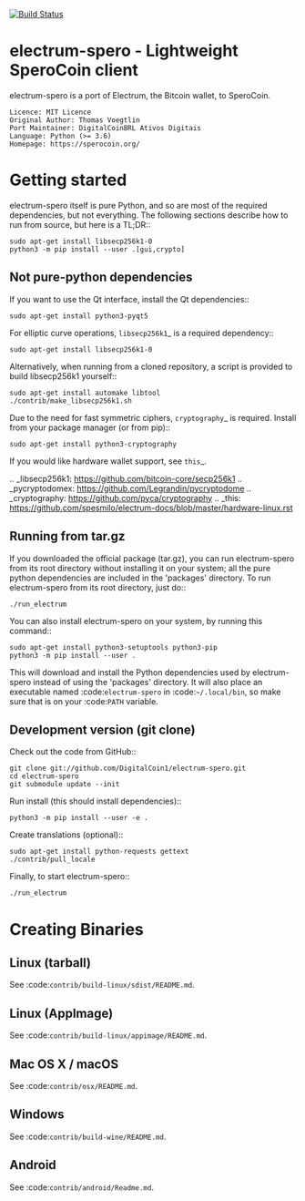 [![Build Status](https://travis-ci.com/DigitalCoin1/electrum-spero.svg?branch=master)](https://travis-ci.com/DigitalCoin1/electrum-spero)

electrum-spero - Lightweight SperoCoin client
==========================================

electrum-spero is a port of Electrum, the Bitcoin wallet, to SperoCoin.

    Licence: MIT Licence
    Original Author: Thomas Voegtlin
    Port Maintainer: DigitalCoinBRL Ativos Digitais
    Language: Python (>= 3.6)
    Homepage: https://sperocoin.org/






Getting started
===============

electrum-spero itself is pure Python, and so are most of the required dependencies,
but not everything. The following sections describe how to run from source, but here
is a TL;DR::

    sudo apt-get install libsecp256k1-0
    python3 -m pip install --user .[gui,crypto]

Not pure-python dependencies
----------------------------

If you want to use the Qt interface, install the Qt dependencies::

    sudo apt-get install python3-pyqt5

For elliptic curve operations, `libsecp256k1`_ is a required dependency::

    sudo apt-get install libsecp256k1-0

Alternatively, when running from a cloned repository, a script is provided to build
libsecp256k1 yourself::

    sudo apt-get install automake libtool
    ./contrib/make_libsecp256k1.sh

Due to the need for fast symmetric ciphers, `cryptography`_ is required.
Install from your package manager (or from pip)::

    sudo apt-get install python3-cryptography


If you would like hardware wallet support, see `this`_.

.. _libsecp256k1: https://github.com/bitcoin-core/secp256k1
.. _pycryptodomex: https://github.com/Legrandin/pycryptodome
.. _cryptography: https://github.com/pyca/cryptography
.. _this: https://github.com/spesmilo/electrum-docs/blob/master/hardware-linux.rst

Running from tar.gz
-------------------

If you downloaded the official package (tar.gz), you can run
electrum-spero from its root directory without installing it on your
system; all the pure python dependencies are included in the 'packages'
directory. To run electrum-spero from its root directory, just do::

    ./run_electrum

You can also install electrum-spero on your system, by running this command::

    sudo apt-get install python3-setuptools python3-pip
    python3 -m pip install --user .

This will download and install the Python dependencies used by
electrum-spero instead of using the 'packages' directory.
It will also place an executable named :code:`electrum-spero` in :code:`~/.local/bin`,
so make sure that is on your :code:`PATH` variable.


Development version (git clone)
-------------------------------

Check out the code from GitHub::

    git clone git://github.com/DigitalCoin1/electrum-spero.git
    cd electrum-spero
    git submodule update --init

Run install (this should install dependencies)::

    python3 -m pip install --user -e .


Create translations (optional)::

    sudo apt-get install python-requests gettext
    ./contrib/pull_locale

Finally, to start electrum-spero::

    ./run_electrum



Creating Binaries
=================

Linux (tarball)
---------------

See :code:`contrib/build-linux/sdist/README.md`.


Linux (AppImage)
----------------

See :code:`contrib/build-linux/appimage/README.md`.


Mac OS X / macOS
----------------

See :code:`contrib/osx/README.md`.


Windows
-------

See :code:`contrib/build-wine/README.md`.


Android
-------

See :code:`contrib/android/Readme.md`.

